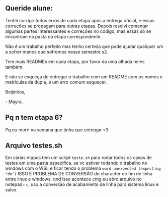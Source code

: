 ## Queride alune:

Tentei corrigir todos erros de cada etapa após a entrega oficial, e essas correções se propagam para outras etapas.
Depois resolvi comentar algumas partes interessantes e correções no código, mas essas só se encontram na pasta da etapa correspondente.

Não é um trabalho perfeito mas tenho certeza que pode ajudar qualquer um a sofrer menos que sofremos nesse semestre s2.

Tem mais READMEs em cada etapa, por favor da uma olhada neles também.

E não se esqueça de entregar o trabalho com um README com os nomes e matrículas da dupla, é um erro comum esquecer.

Beijinhos,

\- Mayra.

## Pq n tem etapa 6?

Pq eu morri na semana que tinha que entregar <3

## Arquivo testes.sh

Em várias etapas tem um script `teste.sh` para rodar todos os casos de testes em uma pasta específica. se vc estiver rodando o trabalho no windows com o WSL e ficar tendo o problema `word unexpected (expecting "do")` ISSO É PROBLEMA DE CONVERSÃO do character de fim de linha entre linux e windows. qnd isso acontece cmg eu abro arquivo no notepad++, uso a conversão de acabamento de linha para sistema linux e salvo.
